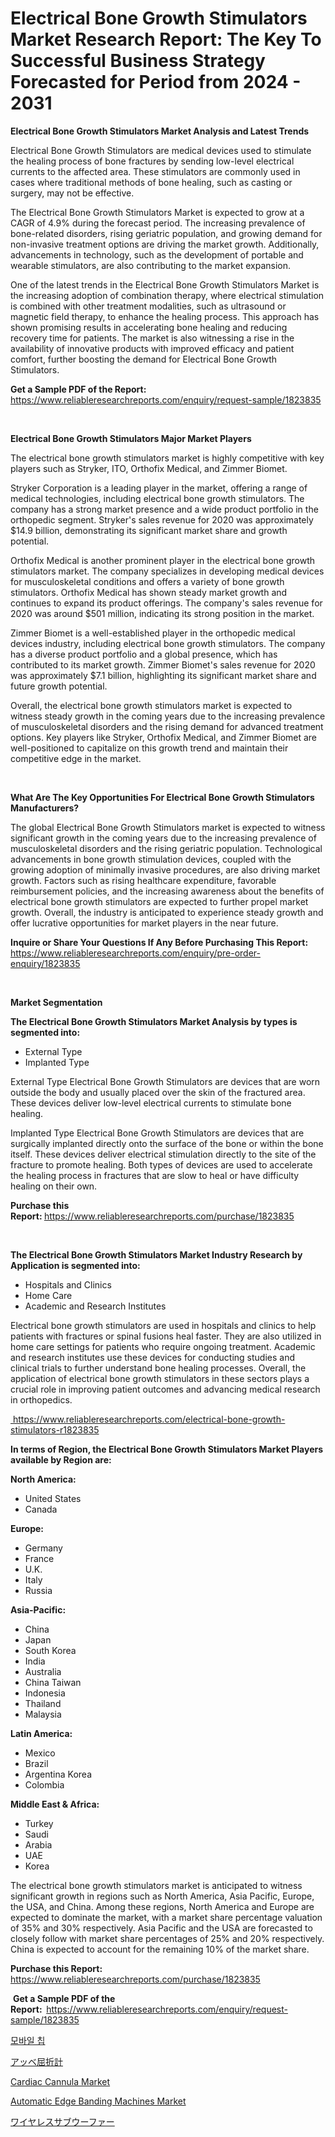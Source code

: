 <p><h1>Electrical Bone Growth Stimulators Market Research Report: The Key To Successful Business Strategy Forecasted for Period from 2024 - 2031</h1></p><p><strong>Electrical Bone Growth Stimulators Market Analysis and Latest Trends</strong></p>
<p><p>Electrical Bone Growth Stimulators are medical devices used to stimulate the healing process of bone fractures by sending low-level electrical currents to the affected area. These stimulators are commonly used in cases where traditional methods of bone healing, such as casting or surgery, may not be effective.</p><p>The Electrical Bone Growth Stimulators Market is expected to grow at a CAGR of 4.9% during the forecast period. The increasing prevalence of bone-related disorders, rising geriatric population, and growing demand for non-invasive treatment options are driving the market growth. Additionally, advancements in technology, such as the development of portable and wearable stimulators, are also contributing to the market expansion.</p><p>One of the latest trends in the Electrical Bone Growth Stimulators Market is the increasing adoption of combination therapy, where electrical stimulation is combined with other treatment modalities, such as ultrasound or magnetic field therapy, to enhance the healing process. This approach has shown promising results in accelerating bone healing and reducing recovery time for patients. The market is also witnessing a rise in the availability of innovative products with improved efficacy and patient comfort, further boosting the demand for Electrical Bone Growth Stimulators.</p></p>
<p><strong>Get a Sample PDF of the Report:&nbsp;</strong> <a href="https://www.reliableresearchreports.com/enquiry/request-sample/1823835">https://www.reliableresearchreports.com/enquiry/request-sample/1823835</a></p>
<p>&nbsp;</p>
<p><strong>Electrical Bone Growth Stimulators Major Market Players</strong></p>
<p><p>The electrical bone growth stimulators market is highly competitive with key players such as Stryker, ITO, Orthofix Medical, and Zimmer Biomet. </p><p>Stryker Corporation is a leading player in the market, offering a range of medical technologies, including electrical bone growth stimulators. The company has a strong market presence and a wide product portfolio in the orthopedic segment. Stryker's sales revenue for 2020 was approximately $14.9 billion, demonstrating its significant market share and growth potential.</p><p>Orthofix Medical is another prominent player in the electrical bone growth stimulators market. The company specializes in developing medical devices for musculoskeletal conditions and offers a variety of bone growth stimulators. Orthofix Medical has shown steady market growth and continues to expand its product offerings. The company's sales revenue for 2020 was around $501 million, indicating its strong position in the market.</p><p>Zimmer Biomet is a well-established player in the orthopedic medical devices industry, including electrical bone growth stimulators. The company has a diverse product portfolio and a global presence, which has contributed to its market growth. Zimmer Biomet's sales revenue for 2020 was approximately $7.1 billion, highlighting its significant market share and future growth potential.</p><p>Overall, the electrical bone growth stimulators market is expected to witness steady growth in the coming years due to the increasing prevalence of musculoskeletal disorders and the rising demand for advanced treatment options. Key players like Stryker, Orthofix Medical, and Zimmer Biomet are well-positioned to capitalize on this growth trend and maintain their competitive edge in the market.</p></p>
<p>&nbsp;</p>
<p><strong>What Are The Key Opportunities For Electrical Bone Growth Stimulators Manufacturers?</strong></p>
<p><p>The global Electrical Bone Growth Stimulators market is expected to witness significant growth in the coming years due to the increasing prevalence of musculoskeletal disorders and the rising geriatric population. Technological advancements in bone growth stimulation devices, coupled with the growing adoption of minimally invasive procedures, are also driving market growth. Factors such as rising healthcare expenditure, favorable reimbursement policies, and the increasing awareness about the benefits of electrical bone growth stimulators are expected to further propel market growth. Overall, the industry is anticipated to experience steady growth and offer lucrative opportunities for market players in the near future.</p></p>
<p><strong>Inquire or Share Your Questions If Any Before Purchasing This Report:</strong> <a href="https://www.reliableresearchreports.com/enquiry/pre-order-enquiry/1823835">https://www.reliableresearchreports.com/enquiry/pre-order-enquiry/1823835</a></p>
<p>&nbsp;</p>
<p><strong>Market Segmentation</strong></p>
<p><strong>The Electrical Bone Growth Stimulators Market Analysis by types is segmented into:</strong></p>
<p><ul><li>External Type</li><li>Implanted Type</li></ul></p>
<p><p>External Type Electrical Bone Growth Stimulators are devices that are worn outside the body and usually placed over the skin of the fractured area. These devices deliver low-level electrical currents to stimulate bone healing. </p><p>Implanted Type Electrical Bone Growth Stimulators are devices that are surgically implanted directly onto the surface of the bone or within the bone itself. These devices deliver electrical stimulation directly to the site of the fracture to promote healing. Both types of devices are used to accelerate the healing process in fractures that are slow to heal or have difficulty healing on their own.</p></p>
<p><strong>Purchase this Report:&nbsp;</strong><a href="https://www.reliableresearchreports.com/purchase/1823835">https://www.reliableresearchreports.com/purchase/1823835</a></p>
<p>&nbsp;</p>
<p><strong>The Electrical Bone Growth Stimulators Market Industry Research by Application is segmented into:</strong></p>
<p><ul><li>Hospitals and Clinics</li><li>Home Care</li><li>Academic and Research Institutes</li></ul></p>
<p><p>Electrical bone growth stimulators are used in hospitals and clinics to help patients with fractures or spinal fusions heal faster. They are also utilized in home care settings for patients who require ongoing treatment. Academic and research institutes use these devices for conducting studies and clinical trials to further understand bone healing processes. Overall, the application of electrical bone growth stimulators in these sectors plays a crucial role in improving patient outcomes and advancing medical research in orthopedics.</p></p>
<p><a href="https://www.reliableresearchreports.com/electrical-bone-growth-stimulators-r1823835">&nbsp;https://www.reliableresearchreports.com/electrical-bone-growth-stimulators-r1823835</a></p>
<p><strong>In terms of Region, the Electrical Bone Growth Stimulators Market Players available by Region are:</strong></p>
<p>
    <p> <strong> North America: </strong>
        <ul>
            <li>United States</li>
            <li>Canada</li>
        </ul>
        </p> 
    <p> <strong> Europe: </strong>
        <ul>
            <li>Germany</li>
            <li>France</li>
            <li>U.K.</li>
            <li>Italy</li>
            <li>Russia</li>
        </ul>
        </p> 
    <p> <strong> Asia-Pacific: </strong>
        <ul>
            <li>China</li>
            <li>Japan</li>
            <li>South Korea</li>
            <li>India</li>
            <li>Australia</li>
            <li>China Taiwan</li>
            <li>Indonesia</li>
            <li>Thailand</li>
            <li>Malaysia</li>
        </ul>
        </p> 
    <p> <strong> Latin America: </strong>
        <ul>
            <li>Mexico</li>
            <li>Brazil</li>
            <li>Argentina Korea</li>
            <li>Colombia</li>
        </ul>
        </p> 
    <p> <strong> Middle East & Africa: </strong>
        <ul>
            <li>Turkey</li>
            <li>Saudi</li>
            <li>Arabia</li>
            <li>UAE</li>
            <li>Korea</li>
        </ul>
    </p>
    </p>
<p><p>The electrical bone growth stimulators market is anticipated to witness significant growth in regions such as North America, Asia Pacific, Europe, the USA, and China. Among these regions, North America and Europe are expected to dominate the market, with a market share percentage valuation of 35% and 30% respectively. Asia Pacific and the USA are forecasted to closely follow with market share percentages of 25% and 20% respectively. China is expected to account for the remaining 10% of the market share.</p></p>
<p><strong>Purchase this Report: </strong><a href="https://www.reliableresearchreports.com/purchase/1823835">https://www.reliableresearchreports.com/purchase/1823835</a></p>
<p>&nbsp;<strong>Get a Sample PDF of the Report:&nbsp;&nbsp;</strong><a href="https://www.reliableresearchreports.com/enquiry/request-sample/1823835">https://www.reliableresearchreports.com/enquiry/request-sample/1823835</a></p>
<p><strong></strong></p>
<p><p><a href="https://medium.com/@kasandrarempel/%EC%9D%B4%EB%8F%99-%EC%B9%A9-%EC%8B%9C%EC%9E%A5-%ED%86%B5%EC%B0%B0-%EC%8B%9C%EC%9E%A5-%EB%8F%99%ED%96%A5-%EC%84%B1%EC%9E%A5-2024%EB%85%84%EB%B6%80%ED%84%B0-2031%EB%85%84%EA%B9%8C%EC%A7%80-%EC%98%88%EC%B8%A1-bf90e5cb4804">모바일 칩</a></p><p><a href="https://medium.com/@adaming121/%E3%82%A2%E3%83%99%E5%B1%88%E6%8A%98%E8%A8%88%E5%B8%82%E5%A0%B4-2031%E5%B9%B4%E3%81%BE%E3%81%A7%E3%81%AE%E6%88%90%E5%8A%9F%E3%81%99%E3%82%8B%E3%83%93%E3%82%B8%E3%83%8D%E3%82%B9%E6%88%A6%E7%95%A5%E3%81%AE%E9%8D%B5-13f721d687c2">アッベ屈折計</a></p><p><a href="https://www.linkedin.com/pulse/cardiac-cannula-market-trends-forecast-competitive-analysis-v3nde?trackingId=qjymYBk%2Bk3kLkY%2FPuX34Uw%3D%3D">Cardiac Cannula Market</a></p><p><a href="https://view.publitas.com/reportprime-1/automatic-edge-banding-machines-market-trends-and-market-analysis-forecasted-for-period-2024-2031/">Automatic Edge Banding Machines Market</a></p><p><a href="https://github.com/decker5351/Market-Research-Report-List-1/blob/main/894593147652.md">ワイヤレスサブウーファー</a></p></p>